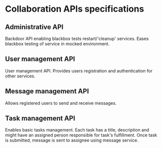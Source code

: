 # Collaboration APIs specifications

## Administrative API
Backdoor API enabling blackbox tests restart/'cleanup' services.
Eases blackbox testing of service in mocked environment.

## User management API
User management API. Provides users registration and authentication for other services.

## Message management API
Allows registered users to send and receive messages.

## Task management API
Enables basic tasks management. 
Each task has a title, description and might have an assigned person responsible for task's fulfillment.
Once task is submitted, message is sent to assignee using message service.


